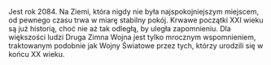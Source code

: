 Jest rok 2084. Na Ziemi, która nigdy nie była najspokojniejszym
miejscem, od pewnego czasu trwa w miarę stabilny pokój. Krwawe początki
XXI wieku są już historią, choć nie aż tak odległą, by uległa
zapomnieniu. Dla większości ludzi Druga Zimna Wojna jest tylko mrocznym
wspomnieniem, traktowanym podobnie jak Wojny Światowe przez tych, którzy
urodzili się w końcu XX wieku.